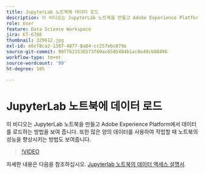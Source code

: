 ```yaml
---
title: JupyterLab 노트북에 데이터 로드
description: 이 비디오는 JupyterLab 노트북을 만들고 Adobe Experience Platform에서 데이터를 로드하는 방법을 보여 줍니다. 또한 많은 양의 데이터를 사용하여 작업할 때 노트북의 성능을 향상시키는 방법도 보여줍니다.
role: User
feature: Data Science Workspace
jira: KT-6786
thumbnail: 329612.jpg
exl-id: e6cf8ca2-1387-4877-8a04-cc257ebc879e
source-git-commit: 90f7621536573f60ac6585404b1ac0e49cb08496
workflow-type: tm+mt
source-wordcount: '99'
ht-degree: 10%

---
```


# JupyterLab 노트북에 데이터 로드

이 비디오는 JupyterLab 노트북을 만들고 Adobe Experience Platform에서 데이터를 로드하는 방법을 보여 줍니다. 또한 많은 양의 데이터를 사용하여 작업할 때 노트북의 성능을 향상시키는 방법도 보여줍니다.

>[!VIDEO](https://video.tv.adobe.com/v/329612?quality=12&learn=on)

자세한 내용은 다음을 참조하십시오. [Jupyterlab 노트북의 데이터 액세스 설명서](https://experienceleague.adobe.com/docs/experience-platform/data-science-workspace/jupyterlab/access-notebook-data.html).